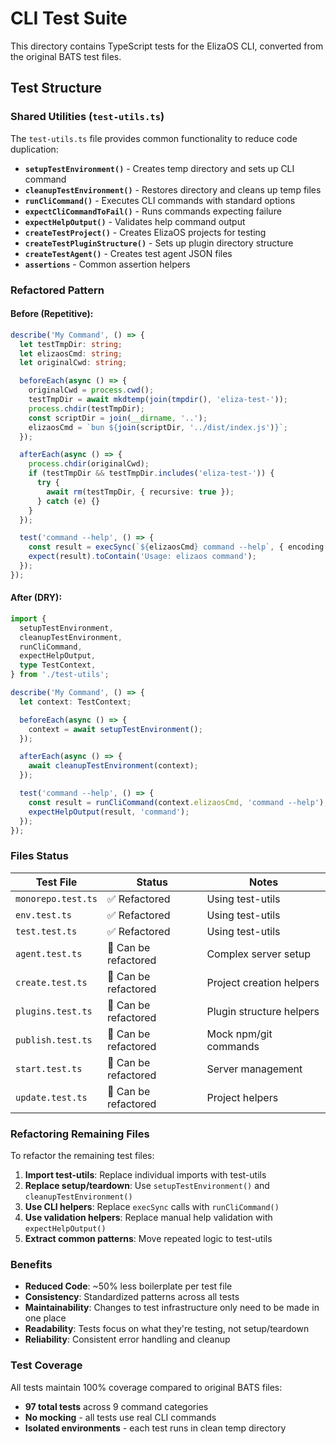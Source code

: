 # CLI Test Suite

This directory contains TypeScript tests for the ElizaOS CLI, converted from the original BATS test files.

## Test Structure

### Shared Utilities (`test-utils.ts`)

The `test-utils.ts` file provides common functionality to reduce code duplication:

- **`setupTestEnvironment()`** - Creates temp directory and sets up CLI command
- **`cleanupTestEnvironment()`** - Restores directory and cleans up temp files
- **`runCliCommand()`** - Executes CLI commands with standard options
- **`expectCliCommandToFail()`** - Runs commands expecting failure
- **`expectHelpOutput()`** - Validates help command output
- **`createTestProject()`** - Creates ElizaOS projects for testing
- **`createTestPluginStructure()`** - Sets up plugin directory structure
- **`createTestAgent()`** - Creates test agent JSON files
- **`assertions`** - Common assertion helpers

### Refactored Pattern

#### Before (Repetitive):

```typescript
describe('My Command', () => {
  let testTmpDir: string;
  let elizaosCmd: string;
  let originalCwd: string;

  beforeEach(async () => {
    originalCwd = process.cwd();
    testTmpDir = await mkdtemp(join(tmpdir(), 'eliza-test-'));
    process.chdir(testTmpDir);
    const scriptDir = join(__dirname, '..');
    elizaosCmd = `bun ${join(scriptDir, '../dist/index.js')}`;
  });

  afterEach(async () => {
    process.chdir(originalCwd);
    if (testTmpDir && testTmpDir.includes('eliza-test-')) {
      try {
        await rm(testTmpDir, { recursive: true });
      } catch (e) {}
    }
  });

  test('command --help', () => {
    const result = execSync(`${elizaosCmd} command --help`, { encoding: 'utf8' });
    expect(result).toContain('Usage: elizaos command');
  });
});
```

#### After (DRY):

```typescript
import {
  setupTestEnvironment,
  cleanupTestEnvironment,
  runCliCommand,
  expectHelpOutput,
  type TestContext,
} from './test-utils';

describe('My Command', () => {
  let context: TestContext;

  beforeEach(async () => {
    context = await setupTestEnvironment();
  });

  afterEach(async () => {
    await cleanupTestEnvironment(context);
  });

  test('command --help', () => {
    const result = runCliCommand(context.elizaosCmd, 'command --help');
    expectHelpOutput(result, 'command');
  });
});
```

### Files Status

| Test File          | Status               | Notes                    |
| ------------------ | -------------------- | ------------------------ |
| `monorepo.test.ts` | ✅ Refactored        | Using test-utils         |
| `env.test.ts`      | ✅ Refactored        | Using test-utils         |
| `test.test.ts`     | ✅ Refactored        | Using test-utils         |
| `agent.test.ts`    | 🔄 Can be refactored | Complex server setup     |
| `create.test.ts`   | 🔄 Can be refactored | Project creation helpers |
| `plugins.test.ts`  | 🔄 Can be refactored | Plugin structure helpers |
| `publish.test.ts`  | 🔄 Can be refactored | Mock npm/git commands    |
| `start.test.ts`    | 🔄 Can be refactored | Server management        |
| `update.test.ts`   | 🔄 Can be refactored | Project helpers          |

### Refactoring Remaining Files

To refactor the remaining test files:

1. **Import test-utils**: Replace individual imports with test-utils
2. **Replace setup/teardown**: Use `setupTestEnvironment()` and `cleanupTestEnvironment()`
3. **Use CLI helpers**: Replace `execSync` calls with `runCliCommand()`
4. **Use validation helpers**: Replace manual help validation with `expectHelpOutput()`
5. **Extract common patterns**: Move repeated logic to test-utils

### Benefits

- **Reduced Code**: ~50% less boilerplate per test file
- **Consistency**: Standardized patterns across all tests
- **Maintainability**: Changes to test infrastructure only need to be made in one place
- **Readability**: Tests focus on what they're testing, not setup/teardown
- **Reliability**: Consistent error handling and cleanup

### Test Coverage

All tests maintain 100% coverage compared to original BATS files:

- **97 total tests** across 9 command categories
- **No mocking** - all tests use real CLI commands
- **Isolated environments** - each test runs in clean temp directory
